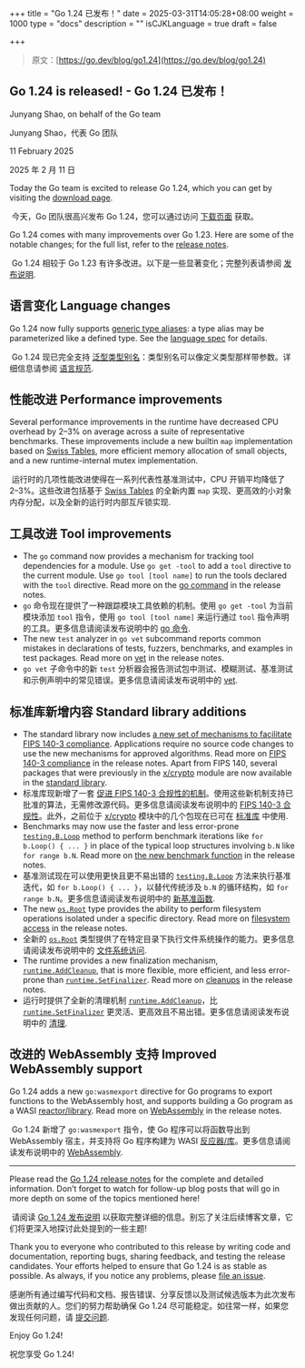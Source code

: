 +++
title = "Go 1.24 已发布！"
date = 2025-03-31T14:05:28+08:00
weight = 1000
type = "docs"
description = ""
isCJKLanguage = true
draft = false

+++

> 原文：[https://go.dev/blog/go1.24](https://go.dev/blog/go1.24)

## Go 1.24 is released! - Go 1.24 已发布！

Junyang Shao, on behalf of the Go team

 Junyang Shao，代表 Go 团队

11 February 2025

 2025 年 2 月 11 日

Today the Go team is excited to release Go 1.24, which you can get by visiting the [download page](https://go.dev/dl/).

​	今天，Go 团队很高兴发布 Go 1.24，您可以通过访问 [下载页面](https://go.dev/dl/) 获取。

Go 1.24 comes with many improvements over Go 1.23. Here are some of the notable changes; for the full list, refer to the [release notes](https://go.dev/doc/go1.24).

​	Go 1.24 相较于 Go 1.23 有许多改进。以下是一些显著变化；完整列表请参阅 [发布说明](https://go.dev/doc/go1.24).

## 语言变化 Language changes

Go 1.24 now fully supports [generic type aliases](https://go.dev/issue/46477): a type alias may be parameterized like a defined type. See the [language spec](https://go.dev/ref/spec#Alias_declarations) for details.

​	Go 1.24 现已完全支持 [泛型类型别名](https://go.dev/issue/46477)：类型别名可以像定义类型那样带参数。详细信息请参阅 [语言规范](https://go.dev/ref/spec#Alias_declarations).

## 性能改进 Performance improvements

Several performance improvements in the runtime have decreased CPU overhead by 2–3% on average across a suite of representative benchmarks. These improvements include a new builtin `map` implementation based on [Swiss Tables](https://abseil.io/about/design/swisstables), more efficient memory allocation of small objects, and a new runtime-internal mutex implementation.

​	 运行时的几项性能改进使得在一系列代表性基准测试中，CPU 开销平均降低了 2–3%。这些改进包括基于 [Swiss Tables](https://abseil.io/about/design/swisstables) 的全新内置 `map` 实现、更高效的小对象内存分配，以及全新的运行时内部互斥锁实现.

## 工具改进 Tool improvements

- The `go` command now provides a mechanism for tracking tool dependencies for a module. Use `go get -tool` to add a `tool` directive to the current module. Use `go tool [tool name]` to run the tools declared with the `tool` directive. Read more on the [go command](https://go.dev/doc/go1.24#go-command) in the release notes.
- `go` 命令现在提供了一种跟踪模块工具依赖的机制。使用 `go get -tool` 为当前模块添加 `tool` 指令，使用 `go tool [tool name]` 来运行通过 `tool` 指令声明的工具。更多信息请阅读发布说明中的 [go 命令](https://go.dev/doc/go1.24#go-command).
- The new `test` analyzer in `go vet` subcommand reports common mistakes in declarations of tests, fuzzers, benchmarks, and examples in test packages. Read more on [vet](https://go.dev/doc/go1.24#vet) in the release notes.
- `go vet` 子命令中的新 `test` 分析器会报告测试包中测试、模糊测试、基准测试和示例声明中的常见错误。更多信息请阅读发布说明中的 [vet](https://go.dev/doc/go1.24#vet).

## 标准库新增内容 Standard library additions

- The standard library now includes [a new set of mechanisms to facilitate FIPS 140-3 compliance](https://go.dev/doc/security/fips140). Applications require no source code changes to use the new mechanisms for approved algorithms. Read more on [FIPS 140-3 compliance](https://go.dev/doc/go1.24#fips140) in the release notes. Apart from FIPS 140, several packages that were previously in the [x/crypto](https://go.dev/pkg/golang.org/x/crypto) module are now available in the [standard library](https://go.dev/doc/go1.24#crypto-mlkem).
- 标准库现新增了一套 [促进 FIPS 140-3 合规性的机制](https://go.dev/doc/security/fips140)。使用这些新机制支持已批准的算法，无需修改源代码。更多信息请阅读发布说明中的 [FIPS 140-3 合规性](https://go.dev/doc/go1.24#fips140)。此外，之前位于 [x/crypto](https://go.dev/pkg/golang.org/x/crypto) 模块中的几个包现在已可在 [标准库](https://go.dev/doc/go1.24#crypto-mlkem) 中使用.
- Benchmarks may now use the faster and less error-prone [`testing.B.Loop`](https://go.dev/pkg/testing#B.Loop) method to perform benchmark iterations like `for b.Loop() { ... }` in place of the typical loop structures involving `b.N` like `for range b.N`. Read more on [the new benchmark function](https://go.dev/doc/go1.24#new-benchmark-function) in the release notes.
- 基准测试现在可以使用更快且更不易出错的 [`testing.B.Loop`](https://go.dev/pkg/testing#B.Loop) 方法来执行基准迭代，如 `for b.Loop() { ... }`，以替代传统涉及 `b.N` 的循环结构，如 `for range b.N`。更多信息请阅读发布说明中的 [新基准函数](https://go.dev/doc/go1.24#new-benchmark-function).
- The new [`os.Root`](https://go.dev/pkg/os#Root) type provides the ability to perform filesystem operations isolated under a specific directory. Read more on [filesystem access](https://go.dev/doc/go1.24#directory-limited-filesystem-access) in the release notes.
- 全新的 [`os.Root`](https://go.dev/pkg/os#Root) 类型提供了在特定目录下执行文件系统操作的能力。更多信息请阅读发布说明中的 [文件系统访问](https://go.dev/doc/go1.24#directory-limited-filesystem-access).
- The runtime provides a new finalization mechanism, [`runtime.AddCleanup`](https://go.dev/pkg/runtime#AddCleanup), that is more flexible, more efficient, and less error-prone than [`runtime.SetFinalizer`](https://go.dev/pkg/runtime#SetFinalizer). Read more on [cleanups](https://go.dev/doc/go1.24#improved-finalizers) in the release notes.
- 运行时提供了全新的清理机制 [`runtime.AddCleanup`](https://go.dev/pkg/runtime#AddCleanup)，比 [`runtime.SetFinalizer`](https://go.dev/pkg/runtime#SetFinalizer) 更灵活、更高效且不易出错。更多信息请阅读发布说明中的 [清理](https://go.dev/doc/go1.24#improved-finalizers).

## 改进的 WebAssembly 支持 Improved WebAssembly support

Go 1.24 adds a new `go:wasmexport` directive for Go programs to export functions to the WebAssembly host, and supports building a Go program as a WASI [reactor/library](https://github.com/WebAssembly/WASI/blob/63a46f61052a21bfab75a76558485cf097c0dbba/legacy/application-abi.md#current-unstable-abi). Read more on [WebAssembly](https://go.dev/doc/go1.24#wasm) in the release notes.

​	Go 1.24 新增了 `go:wasmexport` 指令，使 Go 程序可以将函数导出到 WebAssembly 宿主，并支持将 Go 程序构建为 WASI [反应器/库](https://github.com/WebAssembly/WASI/blob/63a46f61052a21bfab75a76558485cf097c0dbba/legacy/application-abi.md#current-unstable-abi)。更多信息请阅读发布说明中的 [WebAssembly](https://go.dev/doc/go1.24#wasm).

------

Please read the [Go 1.24 release notes](https://go.dev/doc/go1.24) for the complete and detailed information. Don’t forget to watch for follow-up blog posts that will go in more depth on some of the topics mentioned here!

​	请阅读 [Go 1.24 发布说明](https://go.dev/doc/go1.24) 以获取完整详细的信息。别忘了关注后续博客文章，它们将更深入地探讨此处提到的一些主题!

Thank you to everyone who contributed to this release by writing code and documentation, reporting bugs, sharing feedback, and testing the release candidates. Your efforts helped to ensure that Go 1.24 is as stable as possible. As always, if you notice any problems, please [file an issue](https://go.dev/issue/new).

​	 感谢所有通过编写代码和文档、报告错误、分享反馈以及测试候选版本为此次发布做出贡献的人。您们的努力帮助确保 Go 1.24 尽可能稳定。如往常一样，如果您发现任何问题，请 [提交问题](https://go.dev/issue/new).

Enjoy Go 1.24!

 祝您享受 Go 1.24!